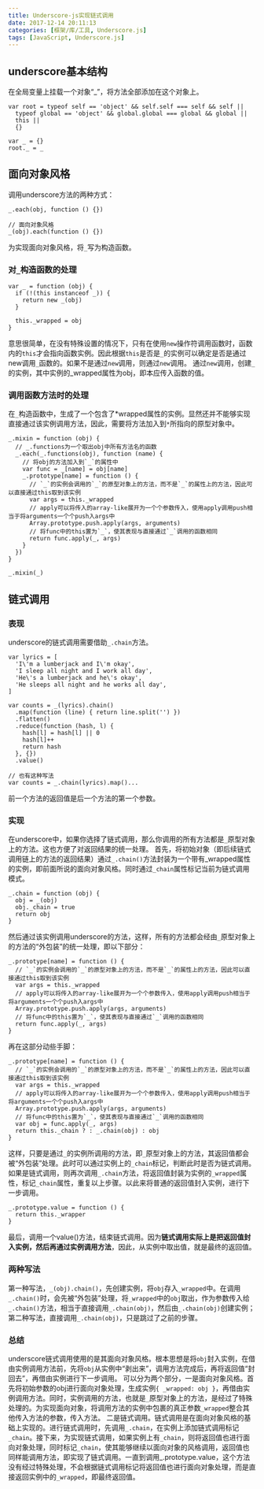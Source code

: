 ```yaml
---
title: Underscore-js实现链式调用
date: 2017-12-14 20:11:13
categories: [框架/库/工具, Underscore.js]
tags: [JavaScript, Underscore.js]
---
```


## underscore基本结构

在全局变量上挂载一个对象“_”，将方法全部添加在这个对象上。

```
var root = typeof self == 'object' && self.self === self && self ||
  typeof global == 'object' && global.global === global && global ||
  this ||
  {}

var _ = {}
root._ = _
```

## 面向对象风格

调用underscore方法的两种方式：

```
_.each(obj, function () {})

// 面向对象风格
_(obj).each(function () {})
```

为实现面向对象风格，将`_`写为构造函数。

### 对`_`构造函数的处理

```
var _ = function (obj) {
  if (!(this instanceof _)) {
    return new _(obj)
  }

  this._wrapped = obj
}
```

意思很简单，在没有特殊设置的情况下，只有在使用`new`操作符调用函数时，函数内的`this`才会指向函数实例。因此根据`this`是否是`_`的实例可以确定是否是通过new调用`_`函数的。如果不是通过`new`调用，则通过`new`调用。
通过`new`调用，创建`_`的实例，其中实例的_wrapped属性为obj，即本应传入函数的值。

### 调用函数方法时的处理

在`_`构造函数中，生成了一个包含了*wrapped属性的实例。显然还并不能够实现直接通过该实例调用方法，因此，需要将方法加入到`*`所指向的原型对象中。

```
_.mixin = function (obj) {
  // _.functions为一个取出obj中所有方法名的函数
  _.each(_.functions(obj), function (name) {
    // 将obj的方法加入到`_`的属性中
    var func = _[name] = obj[name]
    _.prototype[name] = function () {
      // `_`的实例会调用的`_`的原型对象上的方法，而不是`_`的属性上的方法，因此可以直接通过this取到该实例
      var args = this._wrapped
      // apply可以将传入的array-like展开为一个个参数传入，使用apply调用push相当于将arguments一个个push入args中
      Array.prototype.push.apply(args, arguments)
      // 将func中的this置为`_`，使其表现与直接通过`_`调用的函数相同
      return func.apply(_, args)
    }
  })
}

_.mixin(_)
```

## 链式调用

### 表现

underscore的链式调用需要借助`_.chain`方法。

```
var lyrics = [
  'I\'m a lumberjack and I\'m okay',
  'I sleep all night and I work all day',
  'He\'s a lumberjack and he\'s okay',
  'He sleeps all night and he works all day',
]

var counts = _(lyrics).chain()
  .map(function (line) { return line.split('') })
  .flatten()
  .reduce(function (hash, l) {
    hash[l] = hash[l] || 0
    hash[l]++
    return hash
  }, {})
  .value()

// 也有这种写法
var counts = _.chain(lyrics).map()...
```

前一个方法的返回值是后一个方法的第一个参数。

### 实现

在underscore中，如果你选择了链式调用，那么你调用的所有方法都是`_`原型对象上的方法。这也方便了对返回结果的统一处理。
首先，将初始对象（即后续链式调用链上的方法的返回结果）通过`_.chain()`方法封装为一个带有_wrapped属性的实例，即前面所说的面向对象风格。同时通过`_chain`属性标记当前为链式调用模式。

```
_.chain = function (obj) {
  obj = _(obj)
  obj._chain = true
  return obj
}
```

然后通过该实例调用underscore的方法，这样，所有的方法都会经由`_`原型对象上的方法的“外包装”的统一处理，即以下部分：

```
_.prototype[name] = function () {
  // `_`的实例会调用的`_`的原型对象上的方法，而不是`_`的属性上的方法，因此可以直接通过this取到该实例
  var args = this._wrapped
  // apply可以将传入的array-like展开为一个个参数传入，使用apply调用push相当于将arguments一个个push入args中
  Array.prototype.push.apply(args, arguments)
  // 将func中的this置为`_`，使其表现与直接通过`_`调用的函数相同
  return func.apply(_, args)
}
```

再在这部分动些手脚：

```
_.prototype[name] = function () {
  // `_`的实例会调用的`_`的原型对象上的方法，而不是`_`的属性上的方法，因此可以直接通过this取到该实例
  var args = this._wrapped
  // apply可以将传入的array-like展开为一个个参数传入，使用apply调用push相当于将arguments一个个push入args中
  Array.prototype.push.apply(args, arguments)
  // 将func中的this置为`_`，使其表现与直接通过`_`调用的函数相同
  var obj = func.apply(_, args)
  return this._chain ? : _.chain(obj) : obj
}
```

这样，只要是通过`_`的实例所调用的方法，即`_`原型对象上的方法，其返回值都会被“外包装”处理。此时可以通过实例上的`_chain`标记，判断此时是否为链式调用。如果是链式调用，则再次调用`_.chain`方法，将返回值封装为实例的`_wrapped`属性，标记`_chain`属性，重复以上步骤。以此来将普通的返回值封入实例，进行下一步调用。

```
_.prototype.value = function () {
  return this._wrapper
}
```

最后，调用一个value()方法，结束链式调用。因为**链式调用实际上是把返回值封入实例，然后再通过实例调用方法**，因此，从实例中取出值，就是最终的返回值。

### 两种写法

第一种写法，`_(obj).chain()`，先创建实例，将`obj`存入`_wrapped`中。在调用`_.chain()`时，会先被“外包装”处理，将`_wrapped`中的`obj`取出，作为参数传入给`_.chain()`方法，相当于直接调用`_.chain(obj)`，然后由`_.chain(obj)`创建实例；
第二种写法，直接调用`_.chain(obj)`，只是跳过了之前的步骤。

### 总结

underscore链式调用使用的是其面向对象风格。根本思想是将`obj`封入实例，在借由实例调用方法前，先将`obj`从实例中“剥出来”，调用方法完成后，再将返回值“封回去”，再借由实例进行下一步调用。
可以分为两个部分，一是面向对象风格。首先将初始参数的obj进行面向对象处理，生成实例`{ _wrapped: obj }`，再借由实例调用方法。同时，实例调用的方法，也就是`_`原型对象上的方法，是经过了特殊处理的。为实现面向对象，将调用方法的实例中包裹的真正参数`_wrapped`整合其他传入方法的参数，传入方法。
二是链式调用。链式调用是在面向对象风格的基础上实现的。进行链式调用时，先调用`_.chain`，在实例上添加链式调用标记`_chain`。接下来，为实现链式调用，如果实例上有`_chain`，则将返回值也进行面向对象处理，同时标记`_chain`，使其能够继续以面向对象的风格调用，返回值也同样能调用方法，即实现了链式调用。一直到调用_.prototype.value，这个方法没有经过特殊处理，不会根据链式调用标记将返回值也进行面向对象处理，而是直接返回实例中的`_wrapped`，即最终返回值。
